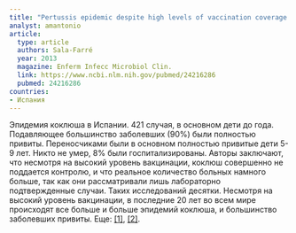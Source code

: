 ```yaml
---
title: "Pertussis epidemic despite high levels of vaccination coverage with acellular pertussis vaccine"
analyst: amantonio
article:
  type: article
  authors: Sala-Farré
  year: 2013
  magazine: Enferm Infecc Microbiol Clin.
  link: https://www.ncbi.nlm.nih.gov/pubmed/24216286
  pubmed: 24216286
countries:
- Испания
---
```


Эпидемия коклюша в Испании. 421 случая, в основном дети до года. Подавляющее большинство заболевших (90%) были полностью привиты. Переносчиками были в основном полностью привитые дети 5-9 лет. Никто не умер, 8% были госпитализированы. Авторы заключают, что несмотря на высокий уровень вакцинации, коклюш совершенно не поддается контролю, и что реальное количество больных намного больше, так как они рассматривали лишь лабораторно подтвержденные случаи.
Таких исследований десятки. Несмотря на высокий уровень вакцинации, в последние 20 лет во всем мире происходят все больше и больше эпидемий коклюша, и большинство заболевших привиты. Еще: [[1]](http://europepmc.org/abstract/med/16805226), [[2]](https://www.ncbi.nlm.nih.gov/pubmed/17991391).
